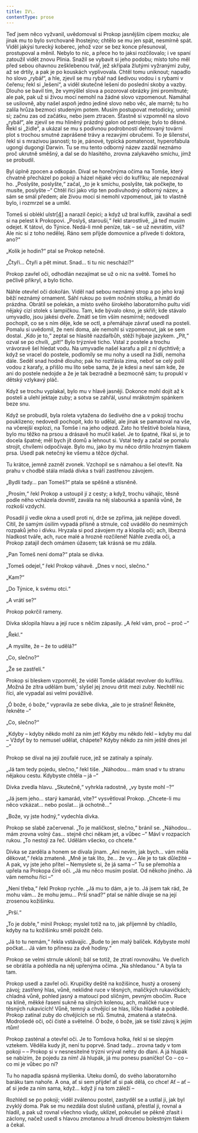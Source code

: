```yaml
---
title: IV\.
contentType: prose
---
```


  

Teď jsem něco vyžvanil, uvědomoval si Prokop jasnějším cípem mozku; ale jinak mu to bylo svrchovaně lhostejno; chtělo se mu jen spát, nesmírně spát. Viděl jakýsi turecký koberec, jehož vzor se bez konce přesunoval, prostupoval a měnil. Nebylo to nic, a přece ho to jaksi rozčilovalo; i ve spaní zatoužil vidět znovu Plinia. Snažil se vybavit si jeho podobu; místo toho měl před sebou ohavnou zešklebenou tvář, jež skřípala žlutými vyžranými zuby, až se drtily, a pak je po kouskách vyplivovala. Chtěl tomu uniknout; napadlo ho slovo „rybář“, a hle, zjevil se mu rybář nad šedivou vodou i s rybami v čeřenu; řekl si „lešení“, a viděl skutečné lešení do poslední skoby a vazby. Dlouho se bavil tím, že vymýšlel slova a pozoroval obrázky jimi promítnuté; ale pak, pak už si živou mocí nemohl na žádné slovo vzpomenout. Namáhal se usilovně, aby našel aspoň jedno jediné slovo nebo věc, ale marně; tu ho zalila hrůza bezmoci studeným potem. Musím postupovat metodicky, umínil si; začnu zas od začátku, nebo jsem ztracen. Šťastně si vzpomněl na slovo „rybář“, ale zjevil se mu hliněný prázdný galon od petroleje; bylo to děsné. Řekl si „židle“, a ukázal se mu s podivnou podrobností dehtovaný tovární plot s trochou smutné zaprášené trávy a rezavými obručemi. To je šílenství, řekl si s mrazivou jasností; to je, pánové, typická pomatenost, hyperofabula ugongi dugongi Darwin. Tu se mu tento odborný název zazdál neznámo proč ukrutně směšný, a dal se do hlasitého, zrovna zalykavého smíchu, jímž se probudil.

Byl úplně zpocen a odkopán. Díval se horečnýma očima na Tomše, který chvatně přecházel po pokoji a házel nějaké věci do kufříku; ale nepoznával ho. „Poslyšte, poslyšte,“ začal, „to je k smíchu, poslyšte, tak počkejte, to musíte, poslyšte –“ Chtěl říci jako vtip ten podivuhodný odborný název, a sám se smál předem; ale živou mocí si nemohl vzpomenout, jak to vlastně bylo, i rozmrzel se a umlkl.

Tomeš si oblékl ulstr[\[4\]](./resources/undefined) a narazil čepici; a když už bral kufřík, zaváhal a sedl si na pelest k Prokopovi. „Poslyš, starouši,“ řekl starostlivě, „já teď musím odejet. K tátovi, do Týnice. Nedá-li mně peníze, tak – se už nevrátím, víš? Ale nic si z toho nedělej. Ráno sem přijde domovnice a přivede ti doktora, ano?“

„Kolik je hodin?“ ptal se Prokop netečně.

„Čtyři… Čtyři a pět minut. Snad… ti tu nic neschází?“

Prokop zavřel oči, odhodlán nezajímat se už o nic na světě. Tomeš ho pečlivě přikryl, a bylo ticho.

Náhle otevřel oči dokořán. Viděl nad sebou neznámý strop a po jeho kraji běží neznámý ornament. Sáhl rukou po svém nočním stolku, a hmátl do prázdna. Obrátil se polekán, a místo svého širokého laboratorního pultu vidí nějaký cizí stolek s lampičkou. Tam, kde bývalo okno, je skříň; kde stávalo umyvadlo, jsou jakési dveře. Zmátl se tím vším nesmírně; nedovedl pochopit, co se s ním děje, kde se octl, a přemáhaje závrať usedl na posteli. Pomalu si uvědomil, že není doma, ale nemohl si vzpomenout, jak se sem dostal. „Kdo je to,“ zeptal se hlasitě nazdařbůh, stěží hýbaje jazykem. „Pít,“ ozval se po chvíli, „pít!“ Bylo trýznivé ticho. Vstal z postele a trochu vrávoravě šel hledat vodu. Na umyvadle našel karafu a pil z ní dychtivě; a když se vracel do postele, podlomily se mu nohy a usedl na židli, nemoha dále. Seděl snad hodně dlouho; pak ho roztřásla zima, neboť se celý polil vodou z karafy, a přišlo mu líto sebe sama, že je kdesi a neví sám kde, že ani do postele nedojde a že je tak bezradně a bezmocně sám; tu propukl v dětský vzlykavý pláč.

Když se trochu vyplakal, bylo mu v hlavě jasněji. Dokonce mohl dojít až k posteli a ulehl jektaje zuby; a sotva se zahřál, usnul mrákotným spánkem beze snu.

Když se probudil, byla roleta vytažena do šedivého dne a v pokoji trochu pouklizeno; nedovedl pochopit, kdo to udělal, ale jinak se pamatoval na vše, na včerejší explozi, na Tomše i na jeho odjezd. Zato ho třeštivě bolela hlava, bylo mu těžko na prsou a drásavě ho mučil kašel. Je to špatné, říkal si, je to docela špatné; měl bych jít domů a lehnout si. Vstal tedy a začal se pomalu strojit, chvílemi odpočívaje. Bylo mu, jako by mu něco drtilo hrozným tlakem prsa. Usedl pak netečný ke všemu a těžce dýchal.

Tu krátce, jemně zazněl zvonek. Vzchopil se s námahou a šel otevřít. Na prahu v chodbě stála mladá dívka s tváří zastřenou závojem.

„Bydlí tady… pan Tomeš?“ ptala se spěšně a stísněně.

„Prosím,“ řekl Prokop a ustoupil jí z cesty; a když, trochu váhajíc, těsně podle něho vcházela dovnitř, zavála na něj slabounká a spanilá vůně, že rozkoší vzdychl.

Posadil ji vedle okna a usedl proti ní, drže se zpříma, jak nejlépe dovedl. Cítil, že samým úsilím vypadá přísně a strnule, což uvádělo do nesmírných rozpaků jeho i dívku. Hryzala si pod závojem rty a klopila oči; ach, líbezná hladkost tváře, ach, ruce malé a hrozně rozčilené! Náhle zvedla oči, a Prokop zatajil dech omámen úžasem; tak krásná se mu zdála.

„Pan Tomeš není doma?“ ptala se dívka.

„Tomeš odejel,“ řekl Prokop váhavě. „Dnes v noci, slečno.“

„Kam?“

„Do Týnice, k svému otci.“

„A vrátí se?“

Prokop pokrčil rameny.

Dívka sklopila hlavu a její ruce s něčím zápasily. „A řekl vám, proč – proč –“

„Řekl.“

„A myslíte, že – že to udělá?“

„Co, slečno?“

„Že se zastřelí.“

Prokop si bleskem vzpomněl, že viděl Tomše ukládat revolver do kufříku. ‚Možná že zítra udělám bum,‘ slyšel jej znovu drtit mezi zuby. Nechtěl nic říci, ale vypadal asi velmi povážlivě.

„Ó bože, ó bože,“ vypravila ze sebe dívka, „ale to je strašné! Řekněte, řekněte –“

„Co, slečno?“

„Kdyby – kdyby někdo mohl za ním jet! Kdyby mu někdo řekl – kdyby mu dal – Vždyť by to nemusel udělat, chápete? Kdyby někdo za ním ještě dnes jel –“

Prokop se díval na její zoufalé ruce, jež se zatínaly a spínaly.

„Já tam tedy pojedu, slečno,“ řekl tiše. „Náhodou… mám snad v tu stranu nějakou cestu. Kdybyste chtěla – já –“

Dívka zvedla hlavu. „Skutečně,“ vyhrkla radostně, „vy byste mohl –?“

„Já jsem jeho… starý kamarád, víte?“ vysvětloval Prokop. „Chcete-li mu něco vzkázat… nebo poslat… já ochotně…“

„Bože, vy jste hodný,“ vydechla dívka.

Prokop se slabě začervenal. „To je maličkost, slečno,“ bránil se. „Náhodou… mám zrovna volný čas… stejně chci někam jet, a vůbec –“ Mávl v rozpacích rukou. „To nestojí za řeč. Udělám všecko, co chcete.“

Dívka se zarděla a honem se dívala jinam. „Ani nevím, jak bych… vám měla děkovat,“ řekla zmateně. „Mně je tak líto, že… že vy… Ale je to tak důležité – A pak, vy jste jeho přítel – Nemyslete si, že já sama –“ Tu se přemohla a upřela na Prokopa čiré oči. „Já mu něco musím poslat. Od někoho jiného. Já vám nemohu říci –“

„Není třeba,“ řekl Prokop rychle. „Já mu to dám, a je to. Já jsem tak rád, že mohu vám… že mohu jemu… Prší snad?“ ptal se náhle dívaje se na její zrosenou kožišinku.

„Prší.“

„To je dobře,“ mínil Prokop; myslel totiž na to, jak příjemně by chladilo, kdyby na tu kožišinku směl položit čelo.

„Já to tu nemám,“ řekla vstávajíc. „Bude to jen malý balíček. Kdybyste mohl počkat… Já vám to přinesu za dvě hodiny.“

Prokop se velmi strnule uklonil; bál se totiž, že ztratí rovnováhu. Ve dveřích se obrátila a pohlédla na něj upřenýma očima. „Na shledanou.“ A byla ta tam.

Prokop usedl a zavřel oči. Krupičky deště na kožišince, hustý a orosený závoj; zastřený hlas, vůně, neklidné ruce v těsných, maličkých rukavičkách; chladná vůně, pohled jasný a matoucí pod sličným, pevným obočím. Ruce na klíně, měkké řasení sukně na silných kolenou, ach, maličké ruce v těsných rukavicích! Vůně, temný a chvějící se hlas, líčko hladké a pobledlé. Prokop zatínal zuby do chvějících se rtů. Smutná, zmatená a statečná. Modrošedé oči, oči čisté a světelné. Ó bože, ó bože, jak se tiskl závoj k jejím rtům!

Prokop zasténal a otevřel oči. Je to Tomšova holka, řekl si se slepým vztekem. Věděla kudy jít, není tu poprvé. Snad tady… zrovna tady v tom pokoji – – Prokop si v nesnesitelné trýzni vrýval nehty do dlaní. A já hlupák se nabízím, že pojedu za ním! Já hlupák, já mu ponesu psaníčko! Co – co – co mi je vůbec po ní?

Tu ho napadla spásná myšlenka. Uteku domů, do svého laboratorního baráku tam nahoře. A ona, ať si sem přijde! ať si pak dělá, co chce! Ať – ať – ať si jede za ním sama, když… když jí na tom záleží –

Rozhlédl se po pokoji; viděl zválenou postel, zastyděl se a ustlal ji, jak byl zvyklý doma. Pak se mu nezdála dost slušně ustlaná, přestlal ji, rovnal a hladil, a pak už rovnal všechno všudy, uklízel, pokoušel se pěkně zřasit i záclony, načež usedl s hlavou zmotanou a hrudí drcenou bolestným tlakem a čekal.
